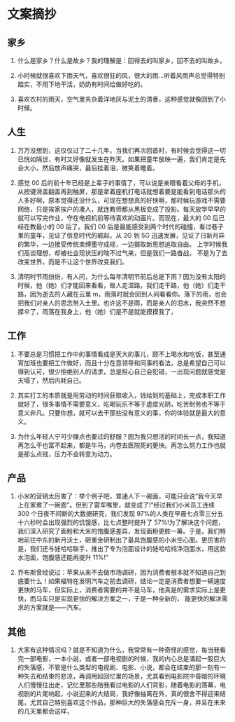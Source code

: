 # 文案摘抄

## 家乡

1. 什么是家乡？什么是故乡？我的理解是：回得去的叫家乡，回不去的叫故乡。

2. 小时候就很喜欢下雨天气，喜欢很狂的风，很大的雨...听着风雨声总觉得特别踏实，不用下地干活，奶奶有时间给做好吃的。

3. 喜欢农村的雨天，空气里夹杂着洋地灰与泥土的清香，这种感觉就像回到了小时候。

## 人生

1. 万万没想到，这仅仅过了二十几年，当我们再次回首时，有时候会觉得这一切已恍如隔世，有时又好像就发生在昨天。如果把童年放映一遍，我们肯定是先会大小，然后放声痛哭，最后挂着泪，微笑着睡着。

2. 感觉 00 后的前十年已经是上辈子的事情了，可以说是亲眼看着父母的手机，从按键滑盖翻盖再到触屏，那是拿着座机打电话就想着要是能看到电话那头的人多好啊，原本觉得还没什么，可现在想想真的好快啊，那时候玩游戏不需要网络，只是挨家挨户的凑人，就连教师都从黑板变成了投影。每天放学早早的就可以写完作业，守在电视机前等待喜欢的动画片。而现在，最大的 00 后已经在教最小的 00 后了。我们 00 后是最能感受到两个时代的碰撞，看过巷子里的童年，见证了信息时代的崛起，从 2G 到 5G 迅速发展，见证了日新月异的繁华，一边接受传统束缚墨守成规，一边摄取新思想追取自由。 上学时候我们高谈理想，却被社会现状压的喘不过气来，但是我们一路奋战， 不是为了去改变世界，而是不让这个世界改变我们。

3. 清明时节雨纷纷，有人问，为什么每年清明节前后总是下雨？因为没有太阳的时候，他（她）们才能回来看看，故人走湿路，我们走干路，他（她）们走干路，因为逝去的人藏在云里 m，雨落时就会回到人间看看你。落下的雨，也会把我们对亲人的思念带入土里。也许这不是雨，而是亲人的泪水，我突然不想撑伞了，雨落在我身上，他（她）们是不是就能摸摸我了，

## 工作

1. 不要总是习惯把工作中的事情看成是天大的事儿，顾不上喝水和吃饭，甚至通宵加班也要把工作做好，而且十分在意领导和同事的看法，总是希望自己可以得到认可，很少拒绝别人的请求，总是担心自己会犯错，一出现问题就感觉是天塌了，然后内耗自己。

2. 其实打工的本质就是用劳动的时间获取收入，钱给到的基础上，完成本职工作就好了，很多事情不需要意义，吃喝玩乐不等于虚度光阴，吃苦耐劳也不等于意义非凡。只要你想，就可以去干那些没有意义的事，你的体验就是最大的意义。

3. 为什么年轻人宁可少赚点也要过的舒服？因为我只想活的时间长一点，我知道再怎么干也富不起来，都是牛马，内卷去医院死的更快。再怎么努力工作也就是那么点钱，压力不会转变为动力。

## 产品

1. 小米的营销太厉害了：举个例子吧，普通人下一碗面，可能只会说“我今天早上在家煮了一碗面”。但到了雷军嘴里，就变成了!“经过我们小米员工连续 300 个日夜不间断的大数据研究，我们发现 97%的人类在早晨七点零三分五十六秒时会出现强烈的饥饿感，比七点整时提升了 57%!为了解决这个问题，我们深入研究了面粉和大米的饱腹感差异，发现面粉更胜一筹。于是，我们特地前往中东的新月沃土，砸重金研制出了最具饱腹感的小米空心面。更厉害的是，我们还与娃哈哈联手，推出了专为泡面设计的娃哈哈纯净泡面水，用这款水泡面，饱腹感还能再提升 11%!”

2. 乔布斯曾经说过：苹果从来不去做市场调研，因为消费者根本就不知道自己到底要什么！如果福特在发明汽车之前去调研，结论一定是消费者想要一辆速度更快的马车，但实际上，消费者需要的并不是马车，他真是的需求实际上是更快，而马车只是实现更快的解决方案之一，于是一种全新的， 能更快的解决需求的方案就是——汽车。

## 其他

1. 大家有这种情况吗？就是不知道为什么，我常常有一种奇怪的感觉，每当我看完一部电影，一本小说，或者一部电视剧的时候，我的内心总是涌起一股巨大的失落感，不管是什么类型的电视剧、电影、小说，都会在结束的那一刻有一种失去和结束的悲凉，再调用起回忆里的场景，尤其看到电影院中昏暗的环境人们慢慢往出走，记忆里那些陪我看过电影的人们背影，随着电影的落幕，电视剧的片尾响起，小说迎来的大结局，我好像抽离在外，真的很舍不得迎来结尾，尤其自己特别喜欢这个作品，那种巨大的失落感会充斥一身，并且在未来的几天里都会这样，
